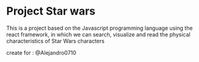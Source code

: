 # Project Star wars

This is a project based on the Javascript programming language using the react framework, in which we can search, visualize and read the physical characteristics of Star Wars characters

create for : @Alejandro0710


